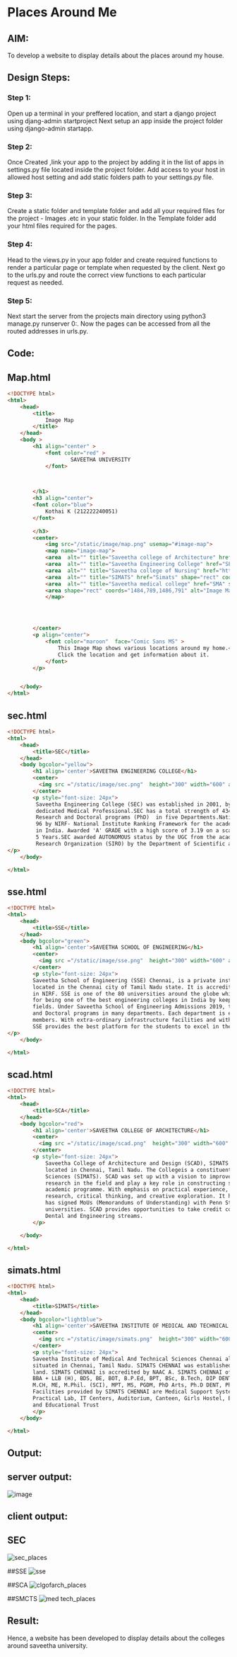 # Places Around Me
## AIM:
To develop a website to display details about the places around my house.

## Design Steps:

### Step 1:

Open up a terminal in your preffered location, and start a django project using djang-admin startproject Next setup an app inside the project folder using django-admin startapp.

### Step 2:

Once Created ,link your app to the project by adding it in the list of apps in settings.py file located inside the project folder. Add access to your host in allowed host setting and add static folders path to your settings.py file.

### Step 3:

Create a static folder and template folder and add all your required files for the project - Images .etc in your static folder. In the Template folder add your html files required for the pages.

### Step 4:

Head to the views.py in your app folder and create required functions to render a particular page or template when requested by the client. Next go to the urls.py and route the correct view functions to each particular request as needed.

### Step 5:

Next start the server from the projects main directory using python3 manage.py runserver 0:. Now the pages can be accessed from all the routed addresses in urls.py.

## Code:
## Map.html
```html
<!DOCTYPE html>
<html>
    <head>
        <title>
            Image Map
        </title>
    </head>
    <body >
        <h1 align="center" >
            <font color="red" >
                    SAVEETHA UNIVERSITY
            </font>


            
        </h1>
        <h3 align="center">
        <font color="blue">
            Kothai K (212222240051)
        </font>
            
        </h3>
        <center>
            <img src="/static/image/map.png" usemap="#image-map">
            <map name="image-map">
            <area  alt="" title="Saveetha college of Architecture" href="SCAD" shape="rect" coords="378,52,428,102" style="outline:none;" target="_self"     />
            <area  alt="" title="Saveetha Engineering College" href="SEC" shape="rect" coords="570,358,620,408" style="outline:none;" target="_self"     />
            <area  alt="" title="Saveetha college of Nursing" href="http://www.image-maps.com/" shape="rect" coords="212,399,262,449" style="outline:none;" target="_self"     />
            <area  alt="" title="SIMATS" href="Simats" shape="rect" coords="709,338,759,388" style="outline:none;" target="_self"     />
            <area  alt="" title="Saveetha medical college" href="SMA" shape="rect" coords="762,646,812,696" style="outline:none;" target="_self"     />
            <area shape="rect" coords="1484,789,1486,791" alt="Image Map" style="outline:none;" title="Image Map" href="https://www.image-maps.com/" />
            </map>




        </center>
        <p align="center">
            <font color="maroon"  face="Comic Sans MS" >
                This Image Map shows various locations around my home.<br>
                Click the location and get information about it.
            </font>
        </p>


    </body>
</html>
```
## sec.html
```html
<!DOCTYPE html>
<html>
    <head>
        <title>SEC</title>
    </head>
    <body bgcolor="yellow">
        <h1 align='center'>SAVEETHA ENGINEERING COLLEGE</h1>
        <center>
          <img src ="/static/image/sec.png"  height="300" width="600" align="center" >
        </center>
        <p style="font-size: 24px">
         Saveetha Engineering College (SEC) was established in 2001, by the Founder Chairman Dr. N. M. Veeraiyan, a committed and 
         dedicated Medical Professional.SEC has a total strength of 4349 students in 15 UG courses, 8 PG Courses including MBA, MS by 
         Research and Doctoral programs (PhD)  in five Departments.National Board of Accredition NBA has Accredited 5 UG courses.Ranked 
         96 by NIRF- National Institute Ranking Framework for the academic year 2017-18 among all IITs, Central, State and Private Institutions 
         in India. Awarded 'A' GRADE with a high score of 3.19 on a scale of 4 by the National Assessment and Accreditation Council (NAAC) for 
         5 Years.SEC awarded AUTONOMOUS status by the UGC from the academic year 2019-2020. SEC is recognized as a Scientific and Industrial 
         Research Organization (SIRO) by the Department of Scientific and Industrial Research (DSIR), Government of India.
</p>
    </body>

</html>
```
## sse.html
```html
<!DOCTYPE html>
<html>
    <head>
        <title>SSE</title>
    </head>
    <body bgcolor="green">
        <h1 align='center'>SAVEETHA SCHOOL OF ENGINEERING</h1>
        <center>
          <img src ="/static/image/sse.png"  height="300" width="600" align="center" >
        </center>
        <p style="font-size: 24px">
        Saveetha School of Engineering (SSE) Chennai, is a private institution, affiliated to AICTE, established in 2005, 
        located in the Chennai city of Tamil Nadu state. It is accredited NAAC ‘A’ Grade and got recognition by 43rd rank 
        in NIRF. SSE is one of the 80 universities around the globe which get the IET-UK Accreditation. The college promises 
        for being one of the best engineering colleges in India by keeping high standards of quality education in engineering 
        fields. Under Saveetha School of Engineering Admissions 2019, the college offers some full time Undergraduate, Postgraduate 
        and Doctoral programs in many departments. Each department is enriched with experienced, dedicated and knowledgeable faculty 
        members. With extra-ordinary infrastructure facilities and with innovative teaching methods like MILA, Flipped Classes, etc., 
        SSE provides the best platform for the students to excel in their academics. 
</p>
    </body>

</html>
```
## scad.html
```html
<!DOCTYPE html>
<html>
    <head>
        <title>SCA</title>
    </head>
    <body bgcolor="red">
        <h1 align='center'>SAVEETHA COLLEGE OF ARCHITECTURE</h1>
        <center>
          <img src ="/static/image/scad.png"  height="300" width="600" align="center" >
        </center>
        <p style="font-size: 24px">
            Saveetha College of Architecture and Design (SCAD), SIMATS is one of the premier Architecture institutes
            located in Chennai, Tamil Nadu. The Collegeis a constituent unit of Saveetha College of Medical and Technical 
            Sciences (SIMATS). SCAD was set up with a vision to improve standards in Architecture education, promote high-quality 
            research in the field and play a key role in constructing sustainable buildings. The Collegeoffers BArch as its only
            academic programme. With emphasis on practical experience, SCAD Chennai helps its students with innovative expression, 
            research, critical thinking, and creative exploration. It has collaborations with popular international universities and
            has signed MoUs (Memorandums of Understanding) with Penn State University, Gachon University and several other international
            universities. SCAD provides opportunities to take credit courses and involve in trans-disciplinary projects from Medical, 
            Dental and Engineering streams.
        </p>

    </body>

</html>
```
## simats.html
```html
<!DOCTYPE html>
<html>
    <head>
        <title>SIMATS</title>
    </head>
    <body bgcolor="lightblue">
        <h1 align='center'>SAVEETHA INSTITUTE OF MEDICAL AND TECHNICAL SCIENCE </h1>
        <center>
          <img src ="/static/image/simats.png"  height="300" width="600" align="center" >
        </center>
        <p style="font-size: 24px">
        Saveetha Institute of Medical And Technical Sciences Chennai also known as SIMATS CHENNAI, is a Deemed to be University 
        situated in Chennai, Tamil Nadu. SIMATS CHENNAI was established in the year 2005. Its campus is spread over 150 Acres of 
        land. SIMATS CHENNAI is accredited by NAAC A. SIMATS CHENNAI offers admission in various courses like BA LLB (HONS.), 
        BBA + LLB (H), BDS, BE, BOT, B.P.Ed, BPT, BSc, B.Tech, DIP DENT, DIP DH, DIP DM, FFESS,  LL.D., LLM + Ph.D, MBA , MBBS, 
        M.CH, ME, M.Phil. (SCI), MPT, MS, PGDM, PhD Arts, Ph.D DENT, Ph.D. ENG, Ph.D MED, Ph.D (MGMT), Ph.D. (SCI). Various 
        Facilities provided by SIMATS CHENNAI are Medical Support Systems, Gym, Sports Complex, Library & Information Center, 
        Practical Lab, IT Centers, Auditorium, Canteen, Girls Hostel, Boys Hostel and etc. SIMATS CHENNAI is run by Saveetha Medical 
        and Educational Trust
        </p>
    </body>

</html>
```

## Output:
## server output:
![image](https://github.com/KothaiKumar/places-around-me/assets/121215739/e0e70033-cfaf-4175-a7b2-32b4dadf038f)




## client output:
## SEC
![sec_places](https://github.com/KothaiKumar/places-around-me/assets/121215739/d408f00b-a8bb-4233-ac05-f83be2d9f98c)

##SSE
![sse](https://github.com/KothaiKumar/places-around-me/assets/121215739/d567e941-439e-4fdc-82bf-37a0017ad1f0)

##SCA
![clgofarch_places](https://github.com/KothaiKumar/places-around-me/assets/121215739/0d341b21-8da8-459b-8290-b1ae13f34a3c)

##SMCTS
![med tech_places](https://github.com/KothaiKumar/places-around-me/assets/121215739/a6c0c8d0-0405-4149-8319-04f27e60e8c3)



## Result:
Hence, a website has been developed to display details about the colleges around saveetha university.
